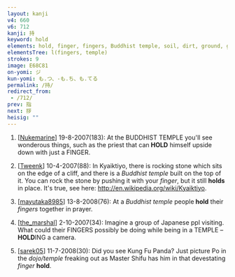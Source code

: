 ```yaml
---
layout: kanji
v4: 660
v6: 712
kanji: 持
keyword: hold
elements: hold, finger, fingers, Buddhist temple, soil, dirt, ground, glue
elementsTree: l(fingers, temple)
strokes: 9
image: E68C81
on-yomi: ジ
kun-yomi: も.つ、-も.ち、も.てる
permalink: /持/
redirect_from:
 - /712/
prev: 指
next: 拶
heisig: ""
---
```


1) [<a href="http://kanji.koohii.com/profile/Nukemarine">Nukemarine</a>] 19-8-2007(183): At the BUDDHIST TEMPLE you&#039;ll see wonderous things, such as the priest that can<strong> HOLD</strong> himself upside down with just a FINGER.

2) [<a href="http://kanji.koohii.com/profile/Tweenk">Tweenk</a>] 10-4-2007(88): In Kyaiktiyo, there is rocking stone which sits on the edge of a cliff, and there is a <em>Buddhist temple</em> built on the top of it. You can rock the stone by pushing it with your <em>finger</em>, but it still <strong>holds</strong> in place. It&#039;s true, see here: <a href="http://en.wikipedia.org/wiki/Kyaiktiyo">http://en.wikipedia.org/wiki/Kyaiktiyo</a>.

3) [<a href="http://kanji.koohii.com/profile/mayutaka8985">mayutaka8985</a>] 13-8-2008(76): At a <em>Buddhist temple</em> people<strong> hold</strong> their <em>fingers</em> together in prayer.

4) [<a href="http://kanji.koohii.com/profile/the_marshal">the_marshal</a>] 2-10-2007(34): Imagine a group of Japanese ppl visiting. What could their FINGERS possibly be doing while being in a TEMPLE –<strong> HOLD</strong>ING a camera.

5) [<a href="http://kanji.koohii.com/profile/sarek05">sarek05</a>] 11-7-2008(30): Did you see Kung Fu Panda? Just picture Po in the <em>dojo/temple</em> freaking out as Master Shifu has him in that devestating <em>finger</em> <strong>hold</strong>.

